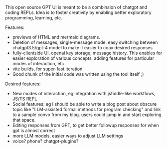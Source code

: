 This open source GPT UI is meant to be a combinaion of chatgpt and coding REPLs. Idea is to foster creativity by enabling better exploratory programming, learning, etc.

Features:
* previews of HTML and mermaid diagrams.
* Deletion of messages, single-message mode. easy switching between chatgpt3.5/gpt-4 model to make it easier to coax desired responses
* fully-clientside UI, openai key storage, message history. This enables for easier exploration of various concepts, adding features for particular modes of interaction, etc
* vite builds, for super-fast iteration
* Good chunk of the initial code was written using the tool itself ;)


Desired features:
* New modes of interaction, eg integration with jsfiddle-like workflows, JS/TS REPL
* Social features: eg I should be able to write a blog post about obscure topic like "LLM-assisted formal methods for program checking" and link to a sample convo from my blog. users could jump in and start exploring that space. 
* Editing responses from GPT, to get better followup responses for when gpt is almost correct
* more LLM models, easier ways to adjust LLM settings
* voice? phone? chatgpt-plugins?

